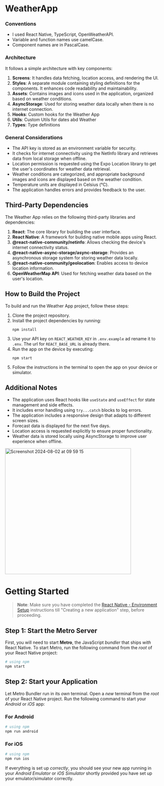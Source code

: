 # WeatherApp

### Conventions

- I used React Native, TypeScript, OpenWeatherAPI.
- Variable and function names use camelCase.
- Component names are in PascalCase.

### Architecture

It follows a simple architecture with key components:

1. **Screens**: It handles data fetching, location access, and rendering the UI.
2. **Styles**: A separate module containing styling definitions for the components. It enhances code readability and maintainability.
3. **Assets**: Contains images and icons used in the application, organized based on weather conditions.
4. **AsyncStorage**: Used for storing weather data locally when there is no internet connection.
5. **Hooks**: Custom hooks for the Weather App
6. **Utils**: Custom Utils for dates abd Weather
7. **Types**: Type definitions



### General Considerations

- The API key is stored as an environment variable for security.
- It checks for internet connectivity using the NetInfo library and retrieves data from local storage when offline.
- Location permission is requested using the Expo Location library to get the user's coordinates for weather data retrieval.
- Weather conditions are categorized, and appropriate background images and icons are displayed based on the weather condition.
- Temperature units are displayed in Celsius (°C).
- The application handles errors and provides feedback to the user.

## Third-Party Dependencies

The Weather App relies on the following third-party libraries and dependencies:

1. **React**: The core library for building the user interface.
2. **React Native**: A framework for building native mobile apps using React.
3. **@react-native-community/netinfo**: Allows checking the device's internet connectivity status.
4. **@react-native-async-storage/async-storage**: Provides an asynchronous storage system for storing weather data locally.
5. **@react-native-community/geolocation**: Enables access to device location information.
6. **OpenWeatherMap API**: Used for fetching weather data based on the user's location.

## How to Build the Project

To build and run the Weather App project, follow these steps:

1. Clone the project repository.
2. Install the project dependencies by running:
   ```
   npm install
   ```
3. Use your API key on `REACT_WEATHER_KEY` in `.env.example` ad rename it to `.env`. The url for `REACT_BASE_URL` is already there.
4. Run the app on the device by executing:
   ```
   npm start
   ```
5. Follow the instructions in the terminal to open the app on your device or simulator.

## Additional Notes

- The application uses React hooks like `useState` and `useEffect` for state management and side effects.
- It includes error handling using `try...catch` blocks to log errors.
- The application includes a responsive design that adapts to different screen sizes.
- Forecast data is displayed for the next five days.
- Location access is requested explicitly to ensure proper functionality.
- Weather data is stored locally using AsyncStorage to improve user experience when offline.


<img width="411" alt="Screenshot 2024-08-02 at 09 59 15" src="https://github.com/user-attachments/assets/253a5a69-4f48-4c64-bb06-1fb63ab6b9fa">


# Getting Started

>**Note**: Make sure you have completed the [React Native - Environment Setup](https://reactnative.dev/docs/environment-setup) instructions till "Creating a new application" step, before proceeding.

## Step 1: Start the Metro Server

First, you will need to start **Metro**, the JavaScript _bundler_ that ships _with_ React Native.
To start Metro, run the following command from the _root_ of your React Native project:

```bash
# using npm
npm start
```

## Step 2: Start your Application

Let Metro Bundler run in its _own_ terminal. Open a _new_ terminal from the _root_ of your React Native project. Run the following command to start your _Android_ or _iOS_ app:

### For Android

```bash
# using npm
npm run android
```

### For iOS

```bash
# using npm
npm run ios
```

If everything is set up _correctly_, you should see your new app running in your _Android Emulator_ or _iOS Simulator_ shortly provided you have set up your emulator/simulator correctly.
